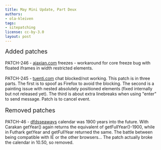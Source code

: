```yaml
---
title: May Mini Update, Part Deux
authors:
- ola-kleiven
tags:
- sitepatching
license: cc-by-3.0
layout: post
---
```


<span style="font-size: 140%">Added patches</span><br/><br/>PATCH-246 - <a href="http://ajaxian.com/" target="_blank">ajaxian.com</a> freezes - workaround for core freeze bug with floated iframes in width restricted elements.<br/><br/>PATCH-245 - <a href="http://www.tuenti.com/" target="_blank">tuenti.com</a> chat blocked/not working. This patch is in three parts. The first is to spoof as Firefox to avoid the blocking. The second is a painting issue with nested absolutely positioned elements (fixed internally but not released yet). The third is about extra linebreaks when using &quot;enter&quot; to send message. Patch is to cancel event.<br/><br/><span style="font-size: 140%">Removed patches</span><br/><br/>PATCH-46 - <a href="http://www.dfdsseaways.no/" target="_blank">dfdsseaways</a> calendar was 1900 years into the future. With Carakan getYear() again returns the equivalent of getFullYear()-1900, while in Futhark getYear and getFullYear returned the same. The battle between being compatible with IE or the other browsers... The patch actually broke the calendar in 10.50, so removed.
